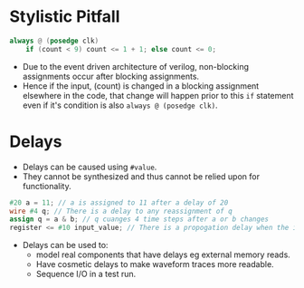 # Stylistic Pitfall 
```verilog
always @ (posedge clk)
	if (count < 9) count <= 1 + 1; else count <= 0;
```
* Due to the event driven architecture of verilog, non-blocking assignments occur after blocking assignments.
* Hence if the input, (count) is changed in a blocking assignment elsewhere in the code, that change will happen prior to this `if` statement even if it's condition is also `always @ (posedge clk)`.

# Delays
* Delays can be caused using `#value`.
* They cannot be synthesized and thus cannot be relied upon for functionality.
```verilog
#20 a = 11; // a is assigned to 11 after a delay of 20
wire #4 q; // There is a delay to any reassignment of q
assign q = a & b; // q cuanges 4 time steps after a or b changes
register <= #10 input_value; // There is a propogation delay when the input changes
```
* Delays can be used to:
	* model real components that have delays eg external memory reads.
	* Have cosmetic delays to make waveform traces more readable.
	* Sequence I/O in a test run.

